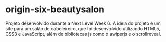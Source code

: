 # origin-six-beautysalon
Projeto desenvolvido durante a Next Level Week 6. A ideia do projeto é um site para um salão de cabeleireiro, que foi  desenvolvido utilizando HTML5, CSS3 e JavaScript,  além de bibliotecas js como o swiperjs e o scrollreveal.
